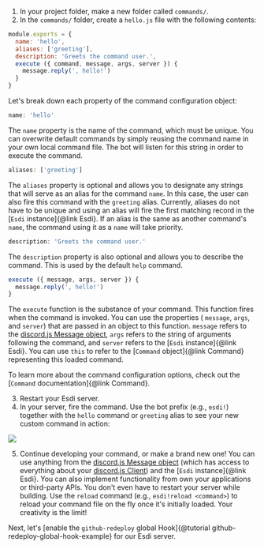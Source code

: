 1. In your project folder, make a new folder called `commands/`.
2. In the `commands/` folder, create a `hello.js` file with the following contents:

```js
module.exports = {
  name: 'hello',
  aliases: ['greeting'],
  description: 'Greets the command user.',
  execute ({ command, message, args, server }) {
    message.reply(', hello!')
  }
}

```

Let's break down each property of the command configuration object:

```js
name: 'hello'
```

The `name` property is the name of the command, which must be unique. You can overwrite default commands by simply reusing the command name in your own local command file. The bot will listen for this string in order to execute the command.

```js
aliases: ['greeting']
```

The `aliases` property is optional and allows you to designate any strings that will serve as an alias for the command `name`. In this case, the user can also fire this command with the `greeting` alias. Currently, aliases do not have to be unique and using an alias will fire the first matching record in the [`Esdi` instance]{@link Esdi}. If an alias is the same as another command's `name`, the command using it as a `name` will take priority.

```js
description: 'Greets the command user.'
```

The `description` property is also optional and allows you to describe the command. This is used by the default `help` command.

```js
execute ({ message, args, server }) {
  message.reply(', hello!')
}
```

The `execute` function is the substance of your command. This function fires when the command is invoked. You can use the properties ( `message`, `args`, and `server`) that are passed in an object to this function. `message` refers to the [discord.js Message object](https://discord.js.org/#/docs/main/stable/class/Message), `args` refers to the string of arguments following the command, and `server` refers to the [`Esdi` instance]{@link Esdi}. You can use `this` to refer to the [`Command` object]{@link Command} representing this loaded command.

To learn more about the command configuration options, check out the [`Command` documentation]{@link Command}.

3. Restart your Esdi server.
4. In your server, fire the command. Use the bot prefix (e.g., `esdi!`) together with the `hello` command or `greeting` alias to see your new custom command in action:

![](https://user-images.githubusercontent.com/7295363/99583718-cdd52d80-2998-11eb-972c-9f24a5453da7.png)

5. Continue developing your command, or make a brand new one! You can use anything from the [discord.js Message object](https://discord.js.org/#/docs/main/stable/class/Message) (which has access to everything about your [discord.js Client](https://discord.js.org/#/docs/main/stable/class/Client)) and the [`Esdi` instance]{@link Esdi}. You can also implement functionality from own your applications or third-party APIs. You don't even have to restart your server while building. Use the `reload` command (e.g., `esdi!reload <command>`) to reload your command file on the fly once it's initially loaded. Your creativity is the limit!

Next, let's [enable the `github-redeploy` global Hook]{@tutorial github-redeploy-global-hook-example} for our Esdi server.